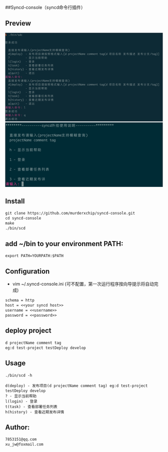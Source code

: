 ##Syncd-console（syncd命令行插件）

## Preview
![login](./resources/images/login.png)
![view](./resources/images/view.png)


## Install
````
git clone https://github.com/murderxchip/syncd-console.git
cd syncd-console
make
./bin/scd
````

## add ~/bin to your environment PATH:
````
export PATH=YOURPATH:$PATH
````

## Configuration 
* vim ~/.syncd-console.ini 
(可不配置，第一次运行程序按向导提示将自动完成)
```
schema = http
host = <<your syncd host>>
username = <<username>>
password = <<password>>
```

## deploy project
```
d projectName comment tag 
eg:d test-project testDeploy develop
```

## Usage
```
./bin/scd -h

d(deploy) - 发布项目(d projectName comment tag) eg:d test-project testDeploy develop
? - 显示当前帮助
l(login) - 登录
t(task) - 查看部署任务列表
h(history) - 查看近期发布详情
```

## Author: 
```
7853151@qq.com 
xu_jw@foxmail.com
```
